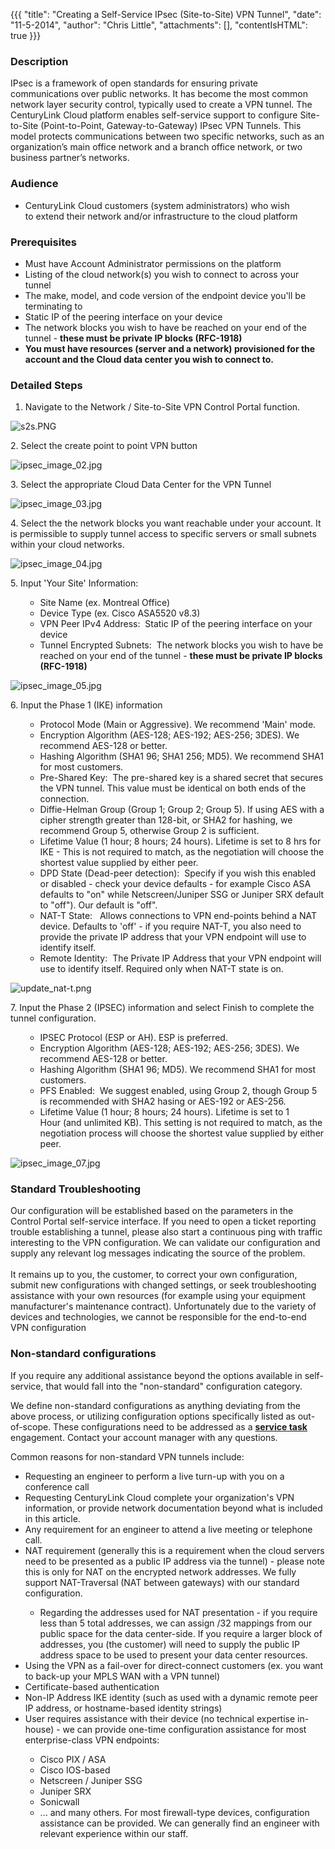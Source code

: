 {{{
  "title": "Creating a Self-Service IPsec (Site-to-Site) VPN Tunnel",
  "date": "11-5-2014",
  "author": "Chris Little",
  "attachments": [],
  "contentIsHTML": true
}}}

<h3>Description</h3>
<p>IPsec is a framework of open standards for ensuring private communications over public networks. It has become the most common network layer security control, typically used to create a VPN tunnel. The CenturyLink Cloud platform enables self-service
  support to configure Site-to-Site (Point-to-Point, Gateway-to-Gateway) IPsec VPN Tunnels. This model protects communications between two specific networks, such as an organization’s main office network and a branch office network, or two business
  partner’s networks.&nbsp;<strong><br /></strong>
</p>
<h3>Audience</h3>
<ul>
  <li>CenturyLink Cloud customers (system administrators) who wish to&nbsp;extend their network and/or infrastructure to the cloud platform</li>
</ul>
<h3>Prerequisites</h3>
<ul>
  <li>Must have Account Administrator permissions on the platform</li>
  <li>Listing of the&nbsp;cloud network(s) you wish to connect to across your tunnel</li>
  <li>The make, model, and code version of the endpoint device you'll be terminating to</li>
  <li>Static IP of the peering interface on your device</li>
  <li>The network blocks you wish to have be reached on your end of the tunnel - <strong>these must be private IP blocks (RFC-1918)</strong>
  </li>
  <li><strong>You must have resources (server and a network) provisioned for the account and&nbsp;the Cloud&nbsp;data center you wish to connect to.</strong>
  </li>
</ul>
<h3>Detailed Steps</h3>
<ol>
  <li>Navigate to the Network / Site-to-Site VPN Control Portal function.</li>
</ol>
<p><img src="https://t3n.zendesk.com/attachments/token/egbq7lzxvhnuzyy/?name=s2s.PNG" alt="s2s.PNG" />
</p>
<p>2. Select the create point to point VPN button</p>
<p><img src="https://t3n.zendesk.com/attachments/token/mdyjptwvqqnnjqa/?name=ipsec+image+02.jpg" alt="ipsec_image_02.jpg" />
</p>
<p>3. Select the appropriate Cloud Data Center for the VPN Tunnel</p>
<p><img src="https://t3n.zendesk.com/attachments/token/de2loiadv00zgzc/?name=ipsec+image+03.jpg" alt="ipsec_image_03.jpg" />
</p>
<p>4. Select the the network blocks you want reachable under your account. It is permissible to supply tunnel access to specific servers or small subnets within your cloud networks.</p>
<p><img src="https://t3n.zendesk.com/attachments/token/fjqwdjeo1wpgldw/?name=ipsec+image+04.jpg" alt="ipsec_image_04.jpg" />
</p>
<p>5. Input 'Your Site' Information:</p>
<ul>
  <ul>
    <li>Site Name (ex. Montreal Office)</li>
    <li>Device Type (ex. Cisco ASA5520 v8.3)</li>
    <li>VPN Peer IPv4 Address: &nbsp;Static IP of the peering interface on your device</li>
    <li>Tunnel Encrypted Subnets: &nbsp;The network blocks you wish to have be reached on your end of the tunnel -&nbsp;<strong>these must be private IP blocks (RFC-1918)</strong>
    </li>
  </ul>
</ul>
<p><img src="https://t3n.zendesk.com/attachments/token/izbezakbvlohipc/?name=ipsec+image+05.jpg" alt="ipsec_image_05.jpg" />
</p>
<p>6. Input the Phase 1 (IKE) information</p>
<ul>
  <ul>
    <li>Protocol Mode (Main or Aggressive). We recommend 'Main' mode.</li>
    <li>Encryption Algorithm (AES-128; AES-192; AES-256; 3DES). We recommend AES-128 or better.</li>
    <li>Hashing Algorithm (SHA1 96; SHA1 256; MD5). We recommend SHA1 for most customers.</li>
    <li>Pre-Shared Key: &nbsp;The pre-shared key is a shared secret that secures the VPN tunnel. This value must be identical on both ends of the connection.</li>
    <li>Diffie-Helman Group (Group 1; Group 2; Group 5). If using AES with a cipher strength greater than 128-bit, or SHA2 for hashing, we recommend Group 5, otherwise Group 2 is sufficient.</li>
    <li>Lifetime Value (1 hour; 8 hours; 24 hours). Lifetime is set to 8 hrs for IKE - This is not required to match, as the negotiation will choose the shortest value supplied by either peer.</li>
    <li>DPD State&nbsp;(Dead-peer detection): &nbsp;Specify if you wish this enabled or disabled - check your device defaults - for example Cisco ASA defaults to "on" while Netscreen/Juniper SSG or Juniper SRX default to "off"). Our default is "off".</li>
    <li>NAT-T State: &nbsp;&nbsp;Allows connections to VPN end-points behind a NAT device. Defaults to 'off' - if you require NAT-T, you also need to provide the private IP address that your VPN endpoint will use to identify itself.</li>
    <li>Remote Identity: &nbsp;The Private IP Address that your VPN endpoint will use to identify itself. Required only when NAT-T state is on.&nbsp;</li>
  </ul>
</ul>
<p><img src="https://t3n.zendesk.com/attachments/token/mw8k0nuwjpeyxbj/?name=update+nat-t.png" alt="update_nat-t.png" />
</p>
<p>7. Input the Phase 2 (IPSEC) information and select Finish to complete the tunnel configuration.</p>
<ul>
  <ul>
    <li>IPSEC Protocol (ESP or AH). ESP is&nbsp;preferred.</li>
    <li>Encryption Algorithm (AES-128; AES-192; AES-256; 3DES). We recommend AES-128 or better.</li>
    <li>Hashing Algorithm (SHA1 96; MD5). We recommend SHA1 for most customers.</li>
    <li>PFS Enabled: &nbsp;We suggest enabled, using Group 2, though Group 5 is recommended with SHA2 hasing or AES-192 or AES-256.</li>
    <li>Lifetime Value (1 hour; 8 hours; 24 hours). Lifetime is set to 1 Hour&nbsp;(and unlimited KB). This setting is not required to match, as the negotiation process will choose the shortest value supplied by either peer.</li>
  </ul>
</ul>
<p><img src="https://t3n.zendesk.com/attachments/token/ufpxph5fmzyhe5o/?name=ipsec+image+07.jpg" alt="ipsec_image_07.jpg" />
</p>

<h3><strong>Standard Troubleshooting</strong></h3>
<div>Our configuration will be established based on the parameters in the Control Portal self-service interface. If you need to open a ticket reporting trouble establishing a tunnel, please also start a continuous ping with traffic interesting to the VPN configuration.
  We can validate our configuration and supply any&nbsp;relevant&nbsp;log messages indicating the source of the problem.</div>
<div>
  <br />It remains up to you, the customer, to correct your own configuration, submit new configurations with changed settings, or seek troubleshooting assistance with your own resources (for example using your equipment manufacturer's maintenance contract).
  Unfortunately due to the variety of devices and technologies, we cannot be responsible for the end-to-end VPN configuration</div>
<h3><strong>Non-standard configurations</strong></h3>
<p>If you require any additional assistance beyond the options available in self-service, that would fall into the "non-standard" configuration category.</p>
<p>We define non-standard configurations as anything deviating from the above process, or utilizing configuration options specifically listed as out-of-scope. These configurations need to be addressed as a <a href="http://www.centurylinkcloud.com/products/support/service-tasks"
  target="_blank"><strong>service task</strong></a> engagement. Contact your account manager with any questions.</p>
<p>Common reasons for non-standard VPN tunnels include:</p>
<ul>
  <li>Requesting an engineer to perform a live turn-up with you on a conference call</li>
  <li>Requesting CenturyLink Cloud complete your organization's VPN information, or provide network documentation beyond what is included in this article.</li>
  <li>Any requirement for an engineer to attend a live meeting or telephone call.</li>
  <li>NAT requirement (generally this is a requirement when the cloud servers need to be presented as a public IP address via the tunnel) - please note this is only for NAT on the encrypted network addresses. We fully support NAT-Traversal (NAT between gateways)
    with our standard configuration.</li>
  <ul>
    <li>Regarding the addresses used for NAT presentation - if you require less than 5 total addresses, we can assign /32 mappings from our public space for the data center-side. If you require a larger block of addresses, you (the customer) will need to
      supply the public IP address space to be used to present your data center resources.</li>
  </ul>
  <li>Using the VPN as a fail-over for direct-connect customers (ex. you want to back-up your MPLS WAN with a VPN tunnel)</li>
  <li>Certificate-based authentication</li>
  <li>Non-IP Address IKE identity (such as used with a dynamic remote peer IP address, or hostname-based identity strings)</li>
  <li>User requires assistance with their device (no technical expertise in-house) - we can provide one-time configuration assistance for most enterprise-class VPN endpoints:</li>
  <ul>
    <li>Cisco PIX / ASA</li>
    <li>Cisco IOS-based</li>
    <li>Netscreen / Juniper SSG</li>
    <li>Juniper SRX</li>
    <li>Sonicwall</li>
    <li>... and many others. For most firewall-type devices, configuration assistance can be provided. We can generally find an engineer with relevant experience within our staff.</li>
  </ul>
</ul>
<h3>&nbsp;</h3>
